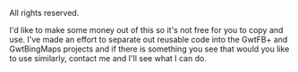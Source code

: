All rights reserved.

I'd like to make some money out of this so it's not free for you to copy and use. I've made an effort to separate out reusable code into the GwtFB+ and GwtBingMaps projects and if there is something you see that would you like to use similarly, contact me and I'll see what I can do. 